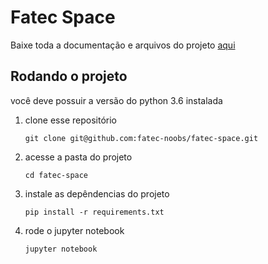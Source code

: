 # Fatec Space

Baixe toda a documentação e arquivos do projeto [aqui](https://drive.google.com/drive/u/1/folders/1eTcFtthg0OuF9ogI8q_TYPi_Ni59qoFg?usp=sharing)

## Rodando o projeto

você deve possuir a versão do python 3.6 instalada

1. clone esse repositório
    ````
    git clone git@github.com:fatec-noobs/fatec-space.git
    ````

2. acesse a pasta do projeto
    ````
    cd fatec-space
    ````

3. instale as depêndencias do projeto
    ````
    pip install -r requirements.txt
    ````
   
4. rode o jupyter notebook
    ````
    jupyter notebook
    ````
